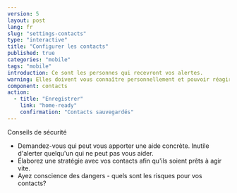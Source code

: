 ```yaml
---
version: 5
layout: post
lang: fr
slug: "settings-contacts"
type: "interactive"
title: "Configurer les contacts"
published: true
categories: "mobile"
tags: "mobile"
introduction: Ce sont les personnes qui recevront vos alertes.
warning: Elles doivent vous connaître personnellement et pouvoir réagir rapidement.
component: contacts
action:
  - title: "Enregistrer"
    link: "home-ready"
    confirmation: "Contacts sauvegardés"    
---
```


Conseils de sécurité

 - Demandez-vous qui peut vous apporter une aide concrète. Inutile d'alerter quelqu'un qui ne peut pas vous aider. 
 - Élaborez une stratégie avec vos contacts afin qu'ils soient prêts à agir vite.  
 - Ayez conscience des dangers - quels sont les risques pour vos contacts?
 
